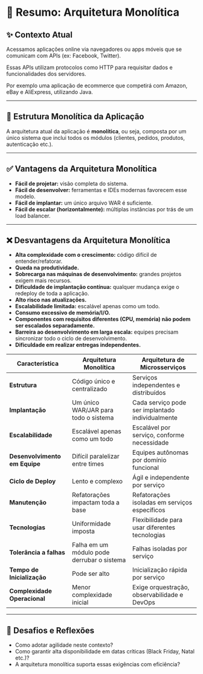 # 📘 Resumo: Arquitetura Monolítica

## ✨ Contexto Atual

Acessamos aplicações online via navegadores ou apps móveis que se comunicam com APIs (ex: Facebook, Twitter).

Essas APIs utilizam protocolos como HTTP para requisitar dados e funcionalidades dos servidores.

Por exemplo uma aplicação de ecommerce que competirá com Amazon, eBay e AliExpress, utilizando Java.

---

## 🧱 Estrutura Monolítica da Aplicação

A arquitetura atual da aplicação é **monolítica**, ou seja, composta por um único sistema que inclui todos os módulos (clientes, pedidos, produtos, autenticação etc.).

---

## ✅ Vantagens da Arquitetura Monolítica

- **Fácil de projetar:** visão completa do sistema.
- **Fácil de desenvolver:** ferramentas e IDEs modernas favorecem esse modelo.
- **Fácil de implantar:** um único arquivo WAR é suficiente.
- **Fácil de escalar (horizontalmente):** múltiplas instâncias por trás de um load balancer.

---

## ❌ Desvantagens da Arquitetura Monolítica

- **Alta complexidade com o crescimento:** código difícil de entender/refatorar.
- **Queda na produtividade.**
- **Sobrecarga nas máquinas de desenvolvimento:** grandes projetos exigem mais recursos.
- **Dificuldade de implantação contínua:** qualquer mudança exige o redeploy de toda a aplicação.
- **Alto risco nas atualizações.**
- **Escalabilidade limitada:** escalável apenas como um todo.
- **Consumo excessivo de memória/I/O.**
- **Componentes com requisitos diferentes (CPU, memória) não podem ser escalados separadamente.**
- **Barreira ao desenvolvimento em larga escala:** equipes precisam sincronizar todo o ciclo de desenvolvimento.
- **Dificuldade em realizar entregas independentes.**


| Característica                | Arquitetura Monolítica                     | Arquitetura de Microsserviços                    |
| ----------------------------- | ------------------------------------------ | ------------------------------------------------ |
| **Estrutura**                 | Código único e centralizado                | Serviços independentes e distribuídos            |
| **Implantação**               | Um único WAR/JAR para todo o sistema       | Cada serviço pode ser implantado individualmente |
| **Escalabilidade**            | Escalável apenas como um todo              | Escalável por serviço, conforme necessidade      |
| **Desenvolvimento em Equipe** | Difícil paralelizar entre times            | Equipes autônomas por domínio funcional          |
| **Ciclo de Deploy**           | Lento e complexo                           | Ágil e independente por serviço                  |
| **Manutenção**                | Refatorações impactam toda a base          | Refatorações isoladas em serviços específicos    |
| **Tecnologias**               | Uniformidade imposta                       | Flexibilidade para usar diferentes tecnologias   |
| **Tolerância a falhas**       | Falha em um módulo pode derrubar o sistema | Falhas isoladas por serviço                      |
| **Tempo de Inicialização**    | Pode ser alto                              | Inicialização rápida por serviço                 |
| **Complexidade Operacional**  | Menor complexidade inicial                 | Exige orquestração, observabilidade e DevOps     |
---
## 🤔 Desafios e Reflexões

- Como adotar agilidade neste contexto?
- Como garantir alta disponibilidade em datas críticas (Black Friday, Natal etc.)?
- A arquitetura monolítica suporta essas exigências com eficiência?
